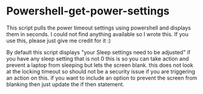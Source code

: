 # Powershell-get-power-settings


This script pulls the power timeout settings using powershell and displays them in seconds.
I could not find anything available so I wrote this.
If you use this, please just give me credit for it :)


By default this script displays "your Sleep settings need to be adjusted" if you have any sleep setting that is not 0  this is so you can take action and prevent a laptop from sleeping but lets the screen blank. this does not look at the locking timeout so should not be a security issue if you are triggering an action on this.
if you want to include an option to prevent the screen from blanking then just update the if then statement.
 
